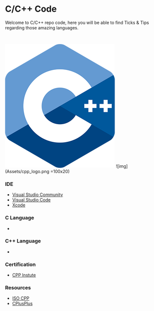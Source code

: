 # C/C++ Code 

Welcome to C/C++ repo code, here you will be able to find Ticks & Tips regarding those amazing languages.

<br>

![img](Assets/cpp_logo.png)
![img](Assets/cpp_logo.png =100x20)

### IDE
* [Visual Studio Community](https://visualstudio.microsoft.com/vs/community/)
* [Visual Studio Code](https://code.visualstudio.com/docs/languages/cpp)
* [Xcode](https://cppinstitute.org/certification)

### C Language
*

### C++ Language
* 


### Certification
* [CPP Instute](https://cppinstitute.org/certification)


### Resources
* [ISO CPP](https://isocpp.org)
* [CPlusPlus](http://www.cplusplus.org)